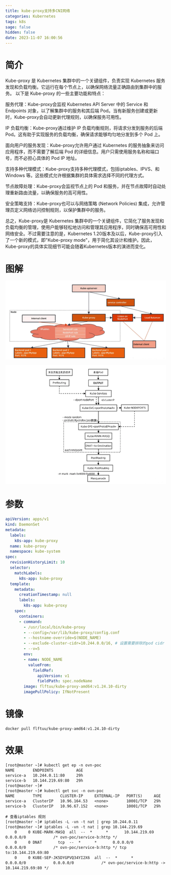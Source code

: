 ```yaml
---
title: kube-proxy支持多CNI网络
categories: Kubernetes
tags: k8s
sage: false
hidden: false
date: 2023-11-07 16:00:56
---
```


# 简介

Kube-proxy 是 Kubernetes 集群中的一个关键组件，负责实现 Kubernetes 服务发现和负载均衡。它运行在每个节点上，以确保网络流量正确路由到集群中的服务。
以下是 Kube-proxy 的一些主要功能和特点：

服务代理：Kube-proxy会监视 Kubernetes API Server 中的 Service 和 Endpoints 对象，以了解集群中的服务和其后端 Pod。当有新服务创建或更新时，Kube-proxy会自动更新代理规则，以确保服务可用性。

IP 负载均衡：Kube-proxy通过维护 IP 负载均衡规则，将请求分发到服务的后端 Pod。这有助于实现服务的负载均衡，确保请求能够均匀地分发到多个 Pod 上。

<!-- more -->

面向用户的服务发现：Kube-proxy允许用户通过 Kubernetes 的服务抽象来访问应用程序，而不需要了解后端 Pod 的详细信息。用户只需使用服务名称和端口号，而不必担心具体的 Pod IP 地址。

支持多种代理模式：Kube-proxy支持多种代理模式，包括iptables、IPVS、和 Windows 等。这些模式允许根据集群的具体需求选择不同的代理方式。

节点故障处理：Kube-proxy会监视节点上的 Pod 和服务，并在节点故障时自动处理重新路由流量，以确保服务的高可用性。

安全策略支持：Kube-proxy也可以与网络策略 (Network Policies) 集成，允许管理员定义网络访问控制规则，以保护集群中的服务。

总之，Kube-proxy是 Kubernetes 集群中的一个关键组件，它简化了服务发现和负载均衡的管理，使用户能够轻松地访问和管理其应用程序，同时确保高可用性和网络安全。不过需要注意的是，Kubernetes 1.20版本及以后，Kube-proxy引入了一个新的模式，即"Kube-proxy mode"，用于简化其设计和维护。因此，Kube-proxy的具体实现细节可能会随着Kubernetes版本的演进而变化。

# 图解
![1](kube-proxy支持多CNI网络/1.png)

![2](kube-proxy支持多CNI网络/2.png)

# 参数

```yaml
apiVersion: apps/v1
kind: DaemonSet
metadata:
  labels:
    k8s-app: kube-proxy
  name: kube-proxy
  namespace: kube-system
spec:
  revisionHistoryLimit: 10
  selector:
    matchLabels:
      k8s-app: kube-proxy
  template:
    metadata:
      creationTimestamp: null
      labels:
        k8s-app: kube-proxy
    spec:
      containers:
      - command:
        - /usr/local/bin/kube-proxy
        - --config=/var/lib/kube-proxy/config.conf
        - --hostname-override=$(NODE_NAME)
        - --exclude-cluster-cidr=10.244.0.0/16, # 设置需要排除的pod cidr
        - --v=5
        env:
        - name: NODE_NAME
          valueFrom:
            fieldRef:
              apiVersion: v1
              fieldPath: spec.nodeName
        image: flftuu/kube-proxy-amd64:v1.24.10-dirty
        imagePullPolicy: IfNotPresent
```

# 镜像

```shell
docker pull flftuu/kube-proxy-amd64:v1.24.10-dirty
```

# 效果

```shell
[root@master ~]# kubectl get ep -n ovn-poc 
NAME        ENDPOINTS          AGE
service-a   10.244.0.11:80     29h
service-b   10.144.219.69:80   29h
[root@master ~]# 
[root@master ~]# kubectl get svc -n ovn-poc 
NAME        TYPE        CLUSTER-IP     EXTERNAL-IP   PORT(S)     AGE
service-a   ClusterIP   10.96.164.53   <none>        10001/TCP   29h
service-b   ClusterIP   10.96.67.152   <none>        10001/TCP   29h

# 查看iptables 规则
[root@master ~]# iptables -L -vn -t nat | grep 10.244.0.11
[root@master ~]# iptables -L -vn -t nat | grep 10.144.219.69
    0     0 KUBE-MARK-MASQ  all  --  *      *       10.144.219.69        0.0.0.0/0            /* ovn-poc/service-b:http */
    0     0 DNAT       tcp  --  *      *       0.0.0.0/0            0.0.0.0/0            /* ovn-poc/service-b:http */ tcp to:10.144.219.69:80
    0     0 KUBE-SEP-JK5DYGPVQ34YI2X6  all  --  *      *       0.0.0.0/0            0.0.0.0/0            /* ovn-poc/service-b:http -> 10.144.219.69:80 */
```